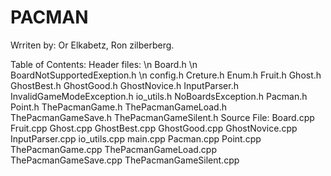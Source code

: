# PACMAN
Wrriten by: Or Elkabetz, Ron zilberberg.

Table of Contents:
Header files:
\n	Board.h
\n	BoardNotSupportedExeption.h
\n	config.h
	Creture.h
	Enum.h
	Fruit.h
	Ghost.h
	GhostBest.h
	GhostGood.h
	GhostNovice.h
	InputParser.h
	InvalidGameModeException.h
	io_utils.h
	NoBoardsException.h
	Pacman.h
	Point.h
	ThePacmanGame.h
	ThePacmanGameLoad.h
	ThePacmanGameSave.h
	ThePacmanGameSilent.h
Source File:
	Board.cpp
	Fruit.cpp
	Ghost.cpp
	GhostBest.cpp
	GhostGood.cpp
	GhostNovice.cpp
	InputParser.cpp
	io_utils.cpp
	main.cpp
	Pacman.cpp
	Point.cpp
	ThePacmanGame.cpp
	ThePacmanGameLoad.cpp
	ThePacmanGameSave.cpp
	ThePacmanGameSilent.cpp
